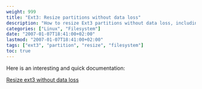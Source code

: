 ```yaml
---
weight: 999
title: "Ext3: Resize partitions without data loss"
description: "How to resize Ext3 partitions without data loss, including instructions and procedures to safely modify your filesystem size."
categories: ["Linux", "Filesystem"]
date: "2007-01-07T18:41:00+02:00"
lastmod: "2007-01-07T18:41:00+02:00"
tags: ["ext3", "partition", "resize", "filesystem"]
toc: true
---
```


Here is an interesting and quick documentation:

[Resize ext3 without data loss](/pdf/resize_ext3_nodatalost.pdf)
